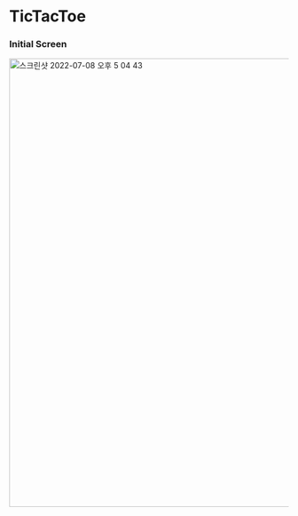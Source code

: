 # TicTacToe
### Initial Screen
<img width="808" alt="스크린샷 2022-07-08 오후 5 04 43" src="https://user-images.githubusercontent.com/71740032/177947276-2cb9fe1d-f302-4019-af17-a518d3c709e8.png">
